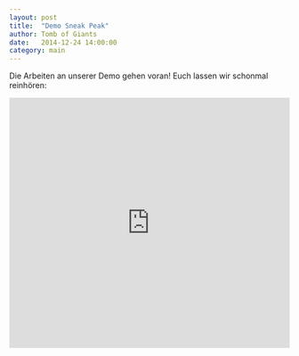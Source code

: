 ```yaml
---
layout: post
title:  "Demo Sneak Peak"
author: Tomb of Giants
date:   2014-12-24 14:00:00
category: main
---
```

Die Arbeiten an unserer Demo gehen voran! Euch lassen wir schonmal reinhören:

<iframe width="100%" height="450" scrolling="no" frameborder="no" src="https://w.soundcloud.com/player/?url=https%3A//api.soundcloud.com/tracks/182876805&amp;auto_play=false&amp;hide_related=false&amp;show_comments=true&amp;show_user=true&amp;show_reposts=false&amp;visual=true"></iframe>